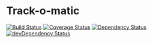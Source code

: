 Track-o-matic
=============
[![Build Status](https://secure.travis-ci.org/cleggatt/trackomatic.png)](http://travis-ci.org/cleggatt/trackomatic) [![Coverage Status](https://coveralls.io/repos/cleggatt/trackomatic/badge.png?branch=master)](https://coveralls.io/r/cleggatt/trackomatic?branch=master) [![Dependency Status](https://david-dm.org/cleggatt/trackomatic.png)](https://david-dm.org/cleggatt/trackomatic) [![devDependency Status](https://david-dm.org/cleggatt/trackomatic/dev-status.png)](https://david-dm.org/cleggatt/trackomatic#info=devDependencies)
